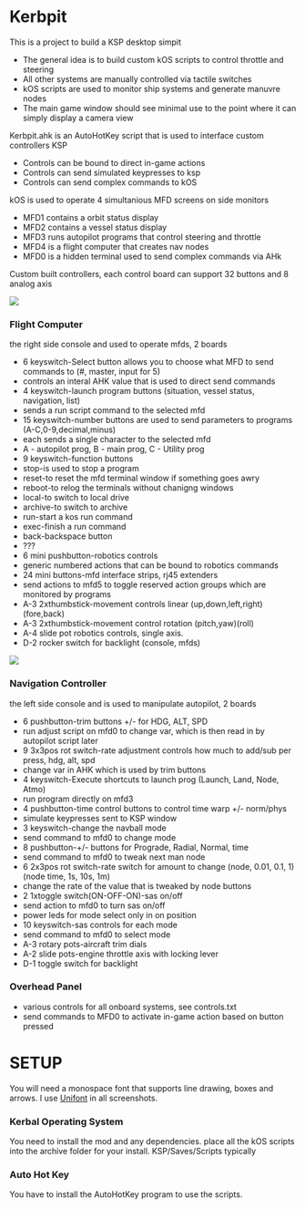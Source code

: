 # Kerbpit

This is a project to build a KSP desktop simpit 
  * The general idea is to build custom kOS scripts to control throttle and steering
  * All other systems are manually controlled via tactile switches
  * kOS scripts are used to monitor ship systems and generate manuvre nodes
  * The main game window should see minimal use to the point where it can simply display a camera view

Kerbpit.ahk is an AutoHotKey script that is used to interface custom controllers KSP
  * Controls can be bound to direct in-game actions
  * Controls can send simulated keypresses to ksp
  * Controls can send complex commands to kOS

kOS is used to operate 4 simultanious MFD screens on side monitors  
  * MFD1 contains a orbit status display
  * MFD2 contains a vessel status display
  * MFD3 runs autopilot programs that control steering and throttle
  * MFD4 is a flight computer that creates nav nodes
  * MFD0 is a hidden terminal used to send complex commands via AHk
  
Custom built controllers, each control board can support 32 buttons and 8 analog axis

![](https://i.imgur.com/1uO12jf.png)
### Flight Computer 
the right side console and used to operate mfds, 2 boards
* 6 keyswitch-Select button allows you to choose what MFD to send commands to (#, master, input for 5)
 * controls an interal AHK value that is used to direct send commands
* 4 keyswitch-launch program buttons (situation, vessel status, navigation, list)
 * sends a run script command to the selected mfd
* 15 keyswitch-number buttons are used to send parameters to programs (A-C,0-9,decimal,minus)
 * each sends a single character to the selected mfd
 * A - autopilot prog, B - main prog, C - Utility prog
* 9 keyswitch-function buttons
 * stop-is used to stop a program
 * reset-to reset the mfd terminal window if something goes awry
 * reboot-to relog the terminals without chanigng windows
 * local-to switch to local drive
 * archive-to switch to archive
 * run-start a kos run command
 * exec-finish a run command
 * back-backspace button
 * ???
* 6 mini pushbutton-robotics controls
 * generic numbered actions that can be bound to robotics commands
* 24 mini buttons-mfd interface strips, rj45 extenders
 * send actions to mfd5 to toggle reserved action groups which are monitored by programs
* A-3 2xthumbstick-movement controls linear (up,down,left,right)(fore,back)
 * A-3 2xthumbstick-movement control rotation (pitch,yaw)(roll)
 * A-4 slide pot robotics controls, single axis. 
 * D-2  rocker switch for backlight (console, mfds)
    
![](https://i.imgur.com/Vyx5rws.png)

### Navigation Controller 
the left side console and is used to manipulate autopilot, 2 boards
* 6 pushbutton-trim buttons +/- for HDG, ALT, SPD
 * run adjust script on mfd0 to change var, which is then read in by autopilot script later
* 9  3x3pos rot switch-rate adjustment controls how much to add/sub per press, hdg, alt, spd
 * change var in AHK which is used by trim buttons 
* 4 keyswitch-Execute shortcuts to launch prog (Launch, Land, Node, Atmo)
 * run program directly on mfd3
* 4 pushbutton-time control buttons to control time warp +/- norm/phys
 * simulate keypresses sent to KSP window
* 3 keyswitch-change the navball mode
 * send command to mfd0 to change mode
* 8 pushbutton-+/- buttons for Prograde, Radial, Normal, time
 * send command to mfd0 to tweak next man node
* 6  2x3pos rot switch-rate switch for amount to change (node, 0.01, 0.1, 1)(node time, 1s, 10s, 1m)
 * change the rate of the value that is tweaked by node buttons
* 2  1xtoggle switch(ON-OFF-ON)-sas on/off
 * send action to mfd0 to turn sas on/off
 * power leds for mode select only in on position
* 10 keyswitch-sas controls for each mode
 * send command to mfd0 to select mode          
* A-3 rotary pots-aircraft trim dials
 * A-2 slide pots-engine throttle axis with locking lever
 * D-1  toggle switch for backlight

### Overhead Panel
 * various controls for all onboard systems, see controls.txt
 * send commands to MFD0 to activate in-game action based on button pressed

# SETUP
You will need a monospace font that supports line drawing, boxes and arrows.  I use [Unifont](http://www.unifoundry.com/unifont/index.html) in all screenshots.  

### Kerbal Operating System
You need to install the mod and any dependencies. 
place all the kOS scripts into the archive folder for your install.  KSP/Saves/Scripts typically

### Auto Hot Key
You have to install the AutoHotKey program to use the scripts.  
